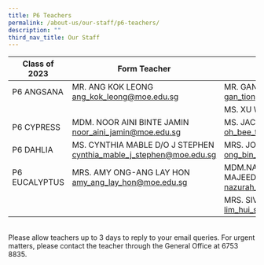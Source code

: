 ```yaml
---
title: P6 Teachers
permalink: /about-us/our-staff/p6-teachers/
description: ""
third_nav_title: Our Staff
---
```

| Class of 2023 | Form Teacher | Form Teacher |
| -------- | -------- | -------- |
| P6 ANGSANA    | MR. ANG KOK LEONG ang_kok_leong@moe.edu.sg  | MR. GAN TIONG BENG  gan_tiong_beng@moe.edu.sg
|||MS. XU WENLI                xu_wenli@moe.edu.sg  |
| P6 CYPRESS    | MDM. NOOR AINI BINTE JAMIN  noor_aini_jamin@moe.edu.sg  | MS. JACQUELINE OH   oh_bee_tin@moe.edu.sg |
| P6 DAHLIA     | MS. CYNTHIA MABLE D/O J STEPHEN  cynthia_mable_j_stephen@moe.edu.sg  | MRS. JONG-BIN WERN HWEI ong_bin_wern_hwei@moe.edu.sg |
| P6 EUCALYPTUS    | MRS. AMY ONG-ANG LAY HON  amy_ang_lay_hon@moe.edu.sg    | MDM.NAZURAH BINTE MOHAMED MAJEED nazurah_mohamed_majeed@moe.edu.sg 
|  |  |  MRS. SIVA LIM HUI SAN lim_hui_san@moe.edu.sg   |



<br>Please allow teachers up to 3 days to reply to your email queries. For urgent matters, please contact the teacher through the General Office at 6753 8835.</td>